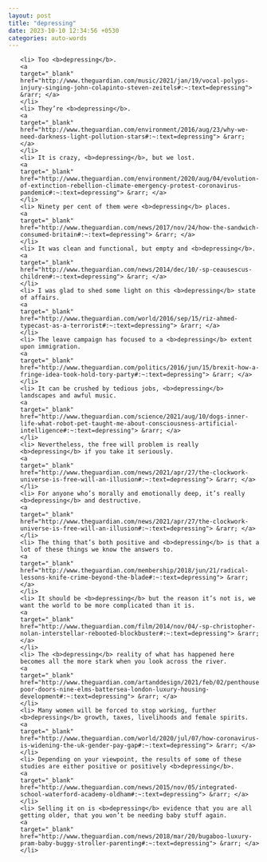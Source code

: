 ```yaml
---
layout: post
title: "depressing"
date: 2023-10-10 12:34:56 +0530
categories: auto-words
---
```

<ol>

    <li> Too <b>depressing</b>.
    <a 
    target="_blank" 
    href="http://www.theguardian.com/music/2021/jan/19/vocal-polyps-injury-singing-john-colapinto-steven-zeitels#:~:text=depressing"> &rarr; </a>
    </li>
    <li> They’re <b>depressing</b>.
    <a 
    target="_blank" 
    href="http://www.theguardian.com/environment/2016/aug/23/why-we-need-darkness-light-pollution-stars#:~:text=depressing"> &rarr; </a>
    </li>
    <li> It is crazy, <b>depressing</b>, but we lost.
    <a 
    target="_blank" 
    href="http://www.theguardian.com/environment/2020/aug/04/evolution-of-extinction-rebellion-climate-emergency-protest-coronavirus-pandemic#:~:text=depressing"> &rarr; </a>
    </li>
    <li> Ninety per cent of them were <b>depressing</b> places.
    <a 
    target="_blank" 
    href="http://www.theguardian.com/news/2017/nov/24/how-the-sandwich-consumed-britain#:~:text=depressing"> &rarr; </a>
    </li>
    <li> It was clean and functional, but empty and <b>depressing</b>.
    <a 
    target="_blank" 
    href="http://www.theguardian.com/news/2014/dec/10/-sp-ceausescus-children#:~:text=depressing"> &rarr; </a>
    </li>
    <li> I was glad to shed some light on this <b>depressing</b> state of affairs.
    <a 
    target="_blank" 
    href="http://www.theguardian.com/world/2016/sep/15/riz-ahmed-typecast-as-a-terrorist#:~:text=depressing"> &rarr; </a>
    </li>
    <li> The leave campaign has focused to a <b>depressing</b> extent upon immigration.
    <a 
    target="_blank" 
    href="http://www.theguardian.com/politics/2016/jun/15/brexit-how-a-fringe-idea-took-hold-tory-party#:~:text=depressing"> &rarr; </a>
    </li>
    <li> It can be crushed by tedious jobs, <b>depressing</b> landscapes and awful music.
    <a 
    target="_blank" 
    href="http://www.theguardian.com/science/2021/aug/10/dogs-inner-life-what-robot-pet-taught-me-about-consciousness-artificial-intelligence#:~:text=depressing"> &rarr; </a>
    </li>
    <li> Nevertheless, the free will problem is really <b>depressing</b> if you take it seriously.
    <a 
    target="_blank" 
    href="http://www.theguardian.com/news/2021/apr/27/the-clockwork-universe-is-free-will-an-illusion#:~:text=depressing"> &rarr; </a>
    </li>
    <li> For anyone who’s morally and emotionally deep, it’s really <b>depressing</b> and destructive.
    <a 
    target="_blank" 
    href="http://www.theguardian.com/news/2021/apr/27/the-clockwork-universe-is-free-will-an-illusion#:~:text=depressing"> &rarr; </a>
    </li>
    <li> The thing that’s both positive and <b>depressing</b> is that a lot of these things we know the answers to.
    <a 
    target="_blank" 
    href="http://www.theguardian.com/membership/2018/jun/21/radical-lessons-knife-crime-beyond-the-blade#:~:text=depressing"> &rarr; </a>
    </li>
    <li> It should be <b>depressing</b> but the reason it’s not is, we want the world to be more complicated than it is.
    <a 
    target="_blank" 
    href="http://www.theguardian.com/film/2014/nov/04/-sp-christopher-nolan-interstellar-rebooted-blockbuster#:~:text=depressing"> &rarr; </a>
    </li>
    <li> The <b>depressing</b> reality of what has happened here becomes all the more stark when you look across the river.
    <a 
    target="_blank" 
    href="http://www.theguardian.com/artanddesign/2021/feb/02/penthouses-poor-doors-nine-elms-battersea-london-luxury-housing-development#:~:text=depressing"> &rarr; </a>
    </li>
    <li> Many women will be forced to stop working, further <b>depressing</b> growth, taxes, livelihoods and female spirits.
    <a 
    target="_blank" 
    href="http://www.theguardian.com/world/2020/jul/07/how-coronavirus-is-widening-the-uk-gender-pay-gap#:~:text=depressing"> &rarr; </a>
    </li>
    <li> Depending on your viewpoint, the results of some of these studies are either positive or positively <b>depressing</b>.
    <a 
    target="_blank" 
    href="http://www.theguardian.com/news/2015/nov/05/integrated-school-waterford-academy-oldham#:~:text=depressing"> &rarr; </a>
    </li>
    <li> Selling it on is <b>depressing</b> evidence that you are all getting older, that you won’t be needing baby stuff again.
    <a 
    target="_blank" 
    href="http://www.theguardian.com/news/2018/mar/20/bugaboo-luxury-pram-baby-buggy-stroller-parenting#:~:text=depressing"> &rarr; </a>
    </li>